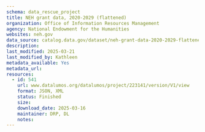 ```yaml
---
schema: data_rescue_project 
title: NEH grant data, 2020-2029 (flattened)
organization: Office of Information Resources Management
agency: National Endowment for the Humanities
websites: neh.gov
data_source: catalog.data.gov/dataset/neh-grant-data-2020-2029-flattened
description: 
last_modified: 2025-03-21
last_modified_by: Kathleen
metadata_available: Yes
metadata_url: 
resources:
  - id: 541
    url: www.datalumos.org/datalumos/project/223141/version/V1/view
    format: JSON, XML
    status: Finished
    size: 
    download_date: 2025-03-16
    maintainer: DRP, DL
    notes: 
---
```

